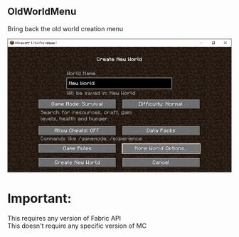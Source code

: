 ## OldWorldMenu

Bring back the old world creation menu  

![image showing the old Create New World menu on 1.19.4-pre1](docs/image.png)

# Important:
This requires any version of Fabric API  
This doesn't require any specific version of MC

